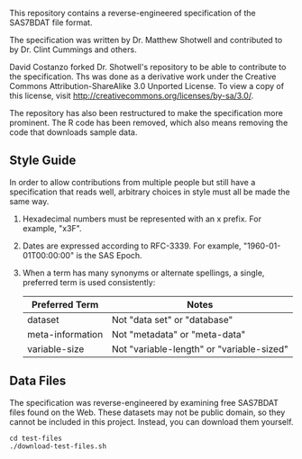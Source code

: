 This repository contains a reverse-engineered specification of the SAS7BDAT file format.

The specification was written by Dr. Matthew Shotwell and contributed to by Dr. Clint Cummings and others.

David Costanzo forked Dr. Shotwell's repository to be able to contribute to the specification.
Ths was done as a derivative work under the Creative Commons Attribution-ShareAlike 3.0 Unported License.
To view a copy of this license, visit http://creativecommons.org/licenses/by-sa/3.0/.

The repository has also been restructured to make the specification more prominent.
The R code has been removed, which also means removing the code that downloads sample data.

Style Guide
-----------

In order to allow contributions from multiple people but still have a specification that reads
well, arbitrary choices in style must all be made the same way.

1. Hexadecimal numbers must be represented with an x prefix. For example, "x3F".

2. Dates are expressed according to RFC-3339. For example, "1960-01-01T00:00:00" is the SAS Epoch.

3. When a term has many synonyms or alternate spellings, a single, preferred term is used consistently:

   | Preferred Term   | Notes                                     |
   |------------------|-------------------------------------------|
   | dataset          | Not "data set" or "database"              |
   | meta-information | Not "metadata" or "meta-data"             |
   | variable-size    | Not "variable-length" or "variable-sized" |

Data Files
-----------
The specification was reverse-engineered by examining free SAS7BDAT files found on the Web.
These datasets may not be public domain, so they cannot be included in this project.
Instead, you can download them yourself.

    cd test-files
    ./download-test-files.sh

